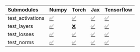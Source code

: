| Submodules       | Numpy                                                                                                                           | Torch                                                                                                                           | Jax                                                                                                                             | Tensorflow                                                                                                                      |
|:-----------------|:--------------------------------------------------------------------------------------------------------------------------------|:--------------------------------------------------------------------------------------------------------------------------------|:--------------------------------------------------------------------------------------------------------------------------------|:--------------------------------------------------------------------------------------------------------------------------------|
| test_activations | <a href="https://github.com/unifyai/ivy/runs/8049907188?check_suite_focus=true" rel="noopener noreferrer" target="_blank">✅</a> | <a href="https://github.com/unifyai/ivy/runs/8049907383?check_suite_focus=true" rel="noopener noreferrer" target="_blank">✅</a> | <a href="https://github.com/unifyai/ivy/runs/8049907689?check_suite_focus=true" rel="noopener noreferrer" target="_blank">✅</a> | <a href="https://github.com/unifyai/ivy/runs/8049908077?check_suite_focus=true" rel="noopener noreferrer" target="_blank">✅</a> |
| test_layers      | <a href="https://github.com/unifyai/ivy/runs/8049907213?check_suite_focus=true" rel="noopener noreferrer" target="_blank">✅</a> | <a href="https://github.com/unifyai/ivy/runs/8049907467?check_suite_focus=true" rel="noopener noreferrer" target="_blank">❌</a> | <a href="https://github.com/unifyai/ivy/runs/8049907781?check_suite_focus=true" rel="noopener noreferrer" target="_blank">✅</a> | <a href="https://github.com/unifyai/ivy/runs/8049908120?check_suite_focus=true" rel="noopener noreferrer" target="_blank">✅</a> |
| test_losses      | <a href="https://github.com/unifyai/ivy/runs/8049907250?check_suite_focus=true" rel="noopener noreferrer" target="_blank">✅</a> | <a href="https://github.com/unifyai/ivy/runs/8049907524?check_suite_focus=true" rel="noopener noreferrer" target="_blank">✅</a> | <a href="https://github.com/unifyai/ivy/runs/8049907858?check_suite_focus=true" rel="noopener noreferrer" target="_blank">✅</a> | <a href="https://github.com/unifyai/ivy/runs/8049908148?check_suite_focus=true" rel="noopener noreferrer" target="_blank">✅</a> |
| test_norms       | <a href="https://github.com/unifyai/ivy/runs/8049907297?check_suite_focus=true" rel="noopener noreferrer" target="_blank">✅</a> | <a href="https://github.com/unifyai/ivy/runs/8049907606?check_suite_focus=true" rel="noopener noreferrer" target="_blank">✅</a> | <a href="https://github.com/unifyai/ivy/runs/8049907956?check_suite_focus=true" rel="noopener noreferrer" target="_blank">✅</a> | <a href="https://github.com/unifyai/ivy/runs/8049908168?check_suite_focus=true" rel="noopener noreferrer" target="_blank">✅</a> |